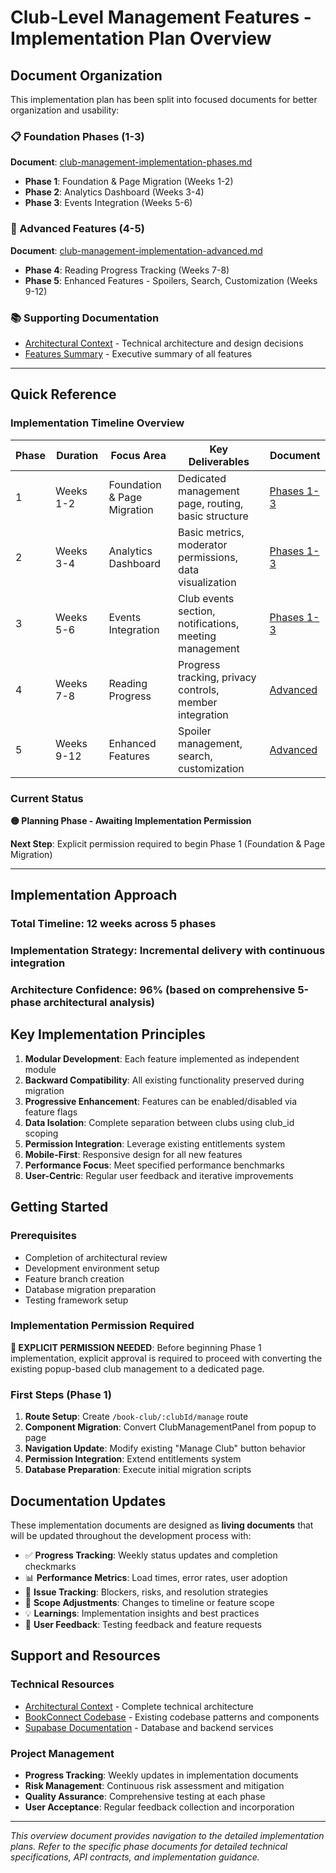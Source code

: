 # Club-Level Management Features - Implementation Plan Overview

## Document Organization

This implementation plan has been split into focused documents for better organization and usability:

### **📋 Foundation Phases (1-3)**
**Document**: [club-management-implementation-phases.md](./club-management-implementation-phases.md)
- **Phase 1**: Foundation & Page Migration (Weeks 1-2)
- **Phase 2**: Analytics Dashboard (Weeks 3-4)
- **Phase 3**: Events Integration (Weeks 5-6)

### **🚀 Advanced Features (4-5)**
**Document**: [club-management-implementation-advanced.md](./club-management-implementation-advanced.md)
- **Phase 4**: Reading Progress Tracking (Weeks 7-8)
- **Phase 5**: Enhanced Features - Spoilers, Search, Customization (Weeks 9-12)

### **📚 Supporting Documentation**
- [Architectural Context](./club-management-context-analysis.md) - Technical architecture and design decisions
- [Features Summary](./club-management-features-summary.md) - Executive summary of all features

---

## Quick Reference

### Implementation Timeline Overview

| Phase | Duration | Focus Area | Key Deliverables | Document |
|-------|----------|------------|------------------|----------|
| 1 | Weeks 1-2 | Foundation & Page Migration | Dedicated management page, routing, basic structure | [Phases 1-3](./club-management-implementation-phases.md) |
| 2 | Weeks 3-4 | Analytics Dashboard | Basic metrics, moderator permissions, data visualization | [Phases 1-3](./club-management-implementation-phases.md) |
| 3 | Weeks 5-6 | Events Integration | Club events section, notifications, meeting management | [Phases 1-3](./club-management-implementation-phases.md) |
| 4 | Weeks 7-8 | Reading Progress | Progress tracking, privacy controls, member integration | [Advanced](./club-management-implementation-advanced.md) |
| 5 | Weeks 9-12 | Enhanced Features | Spoiler management, search, customization | [Advanced](./club-management-implementation-advanced.md) |

### Current Status
**🟡 Planning Phase - Awaiting Implementation Permission**

**Next Step**: Explicit permission required to begin Phase 1 (Foundation & Page Migration)

---

## Implementation Approach

### **Total Timeline**: 12 weeks across 5 phases
### **Implementation Strategy**: Incremental delivery with continuous integration
### **Architecture Confidence**: 96% (based on comprehensive 5-phase architectural analysis)

## Key Implementation Principles

1. **Modular Development**: Each feature implemented as independent module
2. **Backward Compatibility**: All existing functionality preserved during migration
3. **Progressive Enhancement**: Features can be enabled/disabled via feature flags
4. **Data Isolation**: Complete separation between clubs using club_id scoping
5. **Permission Integration**: Leverage existing entitlements system
6. **Mobile-First**: Responsive design for all new features
7. **Performance Focus**: Meet specified performance benchmarks
8. **User-Centric**: Regular user feedback and iterative improvements

## Getting Started

### Prerequisites
- Completion of architectural review
- Development environment setup
- Feature branch creation
- Database migration preparation
- Testing framework setup

### Implementation Permission Required
**🚨 EXPLICIT PERMISSION NEEDED**: Before beginning Phase 1 implementation, explicit approval is required to proceed with converting the existing popup-based club management to a dedicated page.

### First Steps (Phase 1)
1. **Route Setup**: Create `/book-club/:clubId/manage` route
2. **Component Migration**: Convert ClubManagementPanel from popup to page
3. **Navigation Update**: Modify existing "Manage Club" button behavior
4. **Permission Integration**: Extend entitlements system
5. **Database Preparation**: Execute initial migration scripts

## Documentation Updates

These implementation documents are designed as **living documents** that will be updated throughout the development process with:

- ✅ **Progress Tracking**: Weekly status updates and completion checkmarks
- 📊 **Performance Metrics**: Load times, error rates, user adoption
- 🐛 **Issue Tracking**: Blockers, risks, and resolution strategies
- 🔄 **Scope Adjustments**: Changes to timeline or feature scope
- 💡 **Learnings**: Implementation insights and best practices
- 👥 **User Feedback**: Testing feedback and feature requests

## Support and Resources

### Technical Resources
- [Architectural Context](./club-management-context-analysis.md) - Complete technical architecture
- [BookConnect Codebase](../../../) - Existing codebase patterns and components
- [Supabase Documentation](https://supabase.com/docs) - Database and backend services

### Project Management
- **Progress Tracking**: Weekly updates in implementation documents
- **Risk Management**: Continuous risk assessment and mitigation
- **Quality Assurance**: Comprehensive testing at each phase
- **User Acceptance**: Regular feedback collection and incorporation

---

*This overview document provides navigation to the detailed implementation plans. Refer to the specific phase documents for detailed technical specifications, API contracts, and implementation guidance.*
